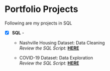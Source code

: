 # Portfolio Projects
Following are my projects in SQL


- [x] **SQL** - 
  - Nashville Housing Dataset: Data Cleaning <br />
*Review the SQL Script:* **[HERE](https://github.com/Akshb-2/sql-pilot/blob/DataAnalystPortfolioProjects/Data_cleanup_Project.sql)**<br />

  - COVID-19 Dataset: Data Exploration  <br />
*Review the SQL Script:* **[HERE](https://github.com/Akshb-2/sql-pilot/blob/DataAnalystPortfolioProjects/Restaurant%20Menu%20Analysis%20-%20SQL%20Project)**<br />
